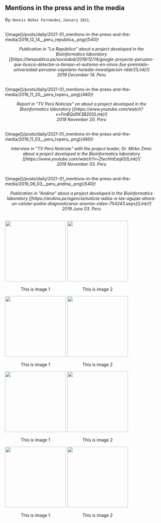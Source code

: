 
## Mentions in the press and in the media ##

By: ```Dennis Núñez Fernández```, ```January 2021```.


<br>
![image](/posts/daily/2021-01_mentions-in-the-press-and-the-media/2019_12_14__peru_republica_.png){540}!
<p style="text-align:center;"><i>Publication in "La República" about a project developed in the Bioinformatics laboratory [[https://larepublica.pe/sociedad/2019/12/14/google-proyecto-peruano-que-busca-detectar-a-tiempo-el-autismo-en-ninos-fue-premiado-universidad-peruana-cayetano-heredia-investigacion-rddr/](Link)!] <br> 2019 December 14. Peru</i></p>
<br>
![image](/posts/daily/2021-01_mentions-in-the-press-and-the-media/2019_11_20__peru_tvperu_.png){480}!
<p style="text-align:center;"><i>Report in "TV Perú Noticias" on about a project developed in the Bioinformatics laboratory [[https://www.youtube.com/watch?v=FmBQd5K3B20](Link)!] <br> 2019 November 20. Peru</i></p>
<br>
![image](/posts/daily/2021-01_mentions-in-the-press-and-the-media/2019_11_03__peru_tvperu_.png){480}!
<p style="text-align:center;"><i>Interview in "TV Perú Noticias" with the project leader, Dr. Mirko Zimic about a project developed in the Bioinformatics laboratory [[https://www.youtube.com/watch?v=ZtecHnEaqi0](Link)!] <br> 2019 November 03. Peru</i></p>
<br>
![image](/posts/daily/2021-01_mentions-in-the-press-and-the-media/2019_06_03__peru_andina_.png){540}!
<p style="text-align:center;"><i>Publication in "Andina" about a project developed in the Bioinformatics laboratory [[https://andina.pe/agencia/noticia-adios-a-las-agujas-ahora-un-celular-podra-diagnosticarse-anemia-video-754243.aspx](Link)!] <br> 2019 June 03. Peru</i></p>
<br>




<div class="row">
    <div style="float:left;margin-right:5px;">
        <img src="https://dennishnf.github.io/posts/daily/2021-01_mentions-in-the-press-and-the-media/2019_12_14__peru_republica_.png" height="200" width="200"  />
        <p style="text-align:center;">This is image 1</p>
    </div>
    <div style="float:left;margin-right:5px;">
        <img src="https://dennishnf.github.io/posts/daily/2021-01_mentions-in-the-press-and-the-media/2019_11_20__peru_tvperu_.png" height="200" width="200" />
        <p style="text-align:center;">This is image 2</p>
    </div>
    <div style="float:left;margin-right:5px;">
        <img src="https://dennishnf.github.io/posts/daily/2021-01_mentions-in-the-press-and-the-media/2019_11_03__peru_tvperu_.png" height="200" width="200"  />
        <p style="text-align:center;">This is image 1</p>
    </div>
    <div style="float:left;margin-right:5px;">
        <img src="https://dennishnf.github.io/posts/daily/2021-01_mentions-in-the-press-and-the-media/2019_06_03__peru_andina_.png" height="200" width="200" />
        <p style="text-align:center;">This is image 2</p>
    </div>
</div>



<div class="row">
    <div style="float:left;margin-right:5px;">
        <img src="https://dennishnf.github.io/posts/daily/2021-01_mentions-in-the-press-and-the-media/2019_12_14__peru_republica_.png" height="200" width="200"  />
        <p style="text-align:center;">This is image 1</p>
    </div>
    <div style="float:left;margin-right:5px;">
        <img src="https://dennishnf.github.io/posts/daily/2021-01_mentions-in-the-press-and-the-media/2019_11_20__peru_tvperu_.png" height="200" width="200" />
        <p style="text-align:center;">This is image 2</p>
    </div>
</div>


<div class="row">
    <div style="float:left;margin-right:5px;">
        <img src="https://dennishnf.github.io/posts/daily/2021-01_mentions-in-the-press-and-the-media/2019_11_03__peru_tvperu_.png" height="200" width="200"  />
        <p style="text-align:center;">This is image 1</p>
    </div>
    <div style="float:left;margin-right:5px;">
        <img src="https://dennishnf.github.io/posts/daily/2021-01_mentions-in-the-press-and-the-media/2019_06_03__peru_andina_.png" height="200" width="200" />
        <p style="text-align:center;">This is image 2</p>
    </div>
</div>
